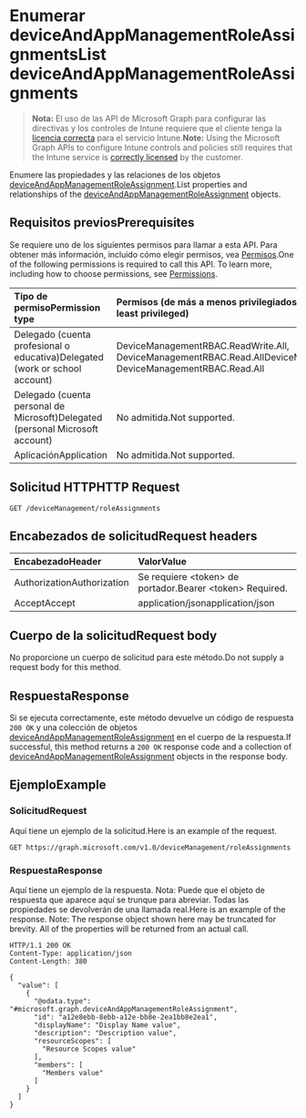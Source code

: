 # <a name="list-deviceandappmanagementroleassignments"></a><span data-ttu-id="7bf26-101">Enumerar deviceAndAppManagementRoleAssignments</span><span class="sxs-lookup"><span data-stu-id="7bf26-101">List deviceAndAppManagementRoleAssignments</span></span>

> <span data-ttu-id="7bf26-102">**Nota:** El uso de las API de Microsoft Graph para configurar las directivas y los controles de Intune requiere que el cliente tenga la [licencia correcta](https://go.microsoft.com/fwlink/?linkid=839381) para el servicio Intune.</span><span class="sxs-lookup"><span data-stu-id="7bf26-102">**Note:** Using the Microsoft Graph APIs to configure Intune controls and policies still requires that the Intune service is [correctly licensed](https://go.microsoft.com/fwlink/?linkid=839381) by the customer.</span></span>

<span data-ttu-id="7bf26-103">Enumere las propiedades y las relaciones de los objetos [deviceAndAppManagementRoleAssignment](../resources/intune_rbac_deviceandappmanagementroleassignment.md).</span><span class="sxs-lookup"><span data-stu-id="7bf26-103">List properties and relationships of the [deviceAndAppManagementRoleAssignment](../resources/intune_rbac_deviceandappmanagementroleassignment.md) objects.</span></span>
## <a name="prerequisites"></a><span data-ttu-id="7bf26-104">Requisitos previos</span><span class="sxs-lookup"><span data-stu-id="7bf26-104">Prerequisites</span></span>
<span data-ttu-id="7bf26-p101">Se requiere uno de los siguientes permisos para llamar a esta API. Para obtener más información, incluido cómo elegir permisos, vea [Permisos](../../../concepts/permissions_reference.md).</span><span class="sxs-lookup"><span data-stu-id="7bf26-p101">One of the following permissions is required to call this API. To learn more, including how to choose permissions, see [Permissions](../../../concepts/permissions_reference.md).</span></span>

|<span data-ttu-id="7bf26-107">Tipo de permiso</span><span class="sxs-lookup"><span data-stu-id="7bf26-107">Permission type</span></span>|<span data-ttu-id="7bf26-108">Permisos (de más a menos privilegiados)</span><span class="sxs-lookup"><span data-stu-id="7bf26-108">Permissions (from most to least privileged)</span></span>|
|:---|:---|
|<span data-ttu-id="7bf26-109">Delegado (cuenta profesional o educativa)</span><span class="sxs-lookup"><span data-stu-id="7bf26-109">Delegated (work or school account)</span></span>|<span data-ttu-id="7bf26-110">DeviceManagementRBAC.ReadWrite.All, DeviceManagementRBAC.Read.All</span><span class="sxs-lookup"><span data-stu-id="7bf26-110">DeviceManagementRBAC.ReadWrite.All, DeviceManagementRBAC.Read.All</span></span>|
|<span data-ttu-id="7bf26-111">Delegado (cuenta personal de Microsoft)</span><span class="sxs-lookup"><span data-stu-id="7bf26-111">Delegated (personal Microsoft account)</span></span>|<span data-ttu-id="7bf26-112">No admitida.</span><span class="sxs-lookup"><span data-stu-id="7bf26-112">Not supported.</span></span>|
|<span data-ttu-id="7bf26-113">Aplicación</span><span class="sxs-lookup"><span data-stu-id="7bf26-113">Application</span></span>|<span data-ttu-id="7bf26-114">No admitida.</span><span class="sxs-lookup"><span data-stu-id="7bf26-114">Not supported.</span></span>|

## <a name="http-request"></a><span data-ttu-id="7bf26-115">Solicitud HTTP</span><span class="sxs-lookup"><span data-stu-id="7bf26-115">HTTP Request</span></span>
<!-- {
  "blockType": "ignored"
}
-->
``` http
GET /deviceManagement/roleAssignments
```

## <a name="request-headers"></a><span data-ttu-id="7bf26-116">Encabezados de solicitud</span><span class="sxs-lookup"><span data-stu-id="7bf26-116">Request headers</span></span>
|<span data-ttu-id="7bf26-117">Encabezado</span><span class="sxs-lookup"><span data-stu-id="7bf26-117">Header</span></span>|<span data-ttu-id="7bf26-118">Valor</span><span class="sxs-lookup"><span data-stu-id="7bf26-118">Value</span></span>|
|:---|:---|
|<span data-ttu-id="7bf26-119">Authorization</span><span class="sxs-lookup"><span data-stu-id="7bf26-119">Authorization</span></span>|<span data-ttu-id="7bf26-120">Se requiere &lt;token&gt; de portador.</span><span class="sxs-lookup"><span data-stu-id="7bf26-120">Bearer &lt;token&gt; Required.</span></span>|
|<span data-ttu-id="7bf26-121">Accept</span><span class="sxs-lookup"><span data-stu-id="7bf26-121">Accept</span></span>|<span data-ttu-id="7bf26-122">application/json</span><span class="sxs-lookup"><span data-stu-id="7bf26-122">application/json</span></span>|

## <a name="request-body"></a><span data-ttu-id="7bf26-123">Cuerpo de la solicitud</span><span class="sxs-lookup"><span data-stu-id="7bf26-123">Request body</span></span>
<span data-ttu-id="7bf26-124">No proporcione un cuerpo de solicitud para este método.</span><span class="sxs-lookup"><span data-stu-id="7bf26-124">Do not supply a request body for this method.</span></span>

## <a name="response"></a><span data-ttu-id="7bf26-125">Respuesta</span><span class="sxs-lookup"><span data-stu-id="7bf26-125">Response</span></span>
<span data-ttu-id="7bf26-126">Si se ejecuta correctamente, este método devuelve un código de respuesta `200 OK` y una colección de objetos [deviceAndAppManagementRoleAssignment](../resources/intune_rbac_deviceandappmanagementroleassignment.md) en el cuerpo de la respuesta.</span><span class="sxs-lookup"><span data-stu-id="7bf26-126">If successful, this method returns a `200 OK` response code and a collection of [deviceAndAppManagementRoleAssignment](../resources/intune_rbac_deviceandappmanagementroleassignment.md) objects in the response body.</span></span>

## <a name="example"></a><span data-ttu-id="7bf26-127">Ejemplo</span><span class="sxs-lookup"><span data-stu-id="7bf26-127">Example</span></span>
### <a name="request"></a><span data-ttu-id="7bf26-128">Solicitud</span><span class="sxs-lookup"><span data-stu-id="7bf26-128">Request</span></span>
<span data-ttu-id="7bf26-129">Aquí tiene un ejemplo de la solicitud.</span><span class="sxs-lookup"><span data-stu-id="7bf26-129">Here is an example of the request.</span></span>
``` http
GET https://graph.microsoft.com/v1.0/deviceManagement/roleAssignments
```

### <a name="response"></a><span data-ttu-id="7bf26-130">Respuesta</span><span class="sxs-lookup"><span data-stu-id="7bf26-130">Response</span></span>
<span data-ttu-id="7bf26-p102">Aquí tiene un ejemplo de la respuesta. Nota: Puede que el objeto de respuesta que aparece aquí se trunque para abreviar. Todas las propiedades se devolverán de una llamada real.</span><span class="sxs-lookup"><span data-stu-id="7bf26-p102">Here is an example of the response. Note: The response object shown here may be truncated for brevity. All of the properties will be returned from an actual call.</span></span>
``` http
HTTP/1.1 200 OK
Content-Type: application/json
Content-Length: 380

{
  "value": [
    {
      "@odata.type": "#microsoft.graph.deviceAndAppManagementRoleAssignment",
      "id": "a12e8ebb-8ebb-a12e-bb8e-2ea1bb8e2ea1",
      "displayName": "Display Name value",
      "description": "Description value",
      "resourceScopes": [
        "Resource Scopes value"
      ],
      "members": [
        "Members value"
      ]
    }
  ]
}
```









